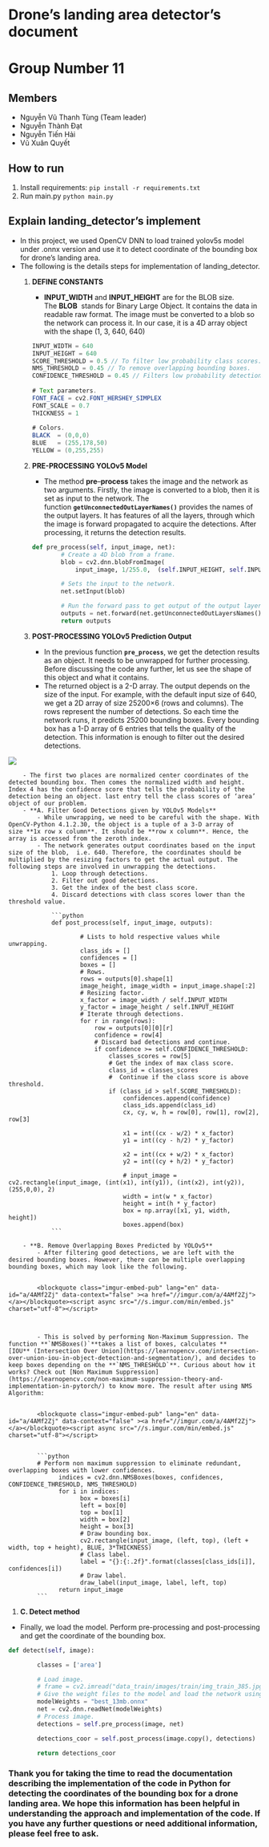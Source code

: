 # Drone’s landing area detector’s document

# Group Number 11

## Members

- Nguyễn Vũ Thanh Tùng (Team leader)
- Nguyễn Thành Đạt
- Nguyễn Tiến Hải
- Vũ Xuân Quyết

## How to run

1. Install requirements: 
`pip install -r requirements.txt`
2. Run main.py
`python main.py`

## Explain landing_detector’s implement

- In this project, we used OpenCV DNN to load trained yolov5s model under .onnx version and use it to detect coordinate of the bounding box for drone’s landing area.
- The following is the details steps for implementation of landing_detector.
    1. **DEFINE CONSTANTS**
        - **INPUT_WIDTH** and **INPUT_HEIGHT** are for the BLOB size. The **BLOB** 
        stands for Binary Large Object. It contains the data in readable raw format. The image must be converted to a blob so the network can process it. In our case, it is a 4D array object with the shape (1, 3, 640, 640)
        
        ```java
        INPUT_WIDTH = 640
        INPUT_HEIGHT = 640
        SCORE_THRESHOLD = 0.5 // To filter low probability class scores.
        NMS_THRESHOLD = 0.45 // To remove overlapping bounding boxes.
        CONFIDENCE_THRESHOLD = 0.45 // Filters low probability detections.
         
        # Text parameters.
        FONT_FACE = cv2.FONT_HERSHEY_SIMPLEX
        FONT_SCALE = 0.7
        THICKNESS = 1
         
        # Colors.
        BLACK  = (0,0,0)
        BLUE   = (255,178,50)
        YELLOW = (0,255,255)
        ```
        
    2. ****PRE-PROCESSING YOLOv5 Model****
        - The method **pre**–**process** takes the image and the network as two arguments. Firstly, the image is converted to a blob, then it is set as input to the network. The function **`getUnconnectedOutLayerNames()`** provides the names of the output layers. It has features of all the layers, through which the image is forward propagated to acquire the detections. After processing, it returns the detection results.
        
        ```python
        def pre_process(self, input_image, net):
                # Create a 4D blob from a frame.
                blob = cv2.dnn.blobFromImage(
                    input_image, 1/255.0,  (self.INPUT_HEIGHT, self.INPUT_WIDTH), [0, 0, 0], 1, crop=False)
        
                # Sets the input to the network.
                net.setInput(blob)
        
                # Run the forward pass to get output of the output layers.
                outputs = net.forward(net.getUnconnectedOutLayersNames())
                return outputs
        ```
        
    3. ****POST-PROCESSING YOLOv5 Prediction Output****
        - In the previous function **`pre_process`**, we get the detection results as an object. It needs to be unwrapped for further processing. Before discussing the code any further, let us see the shape of this object and what it contains.
        - The returned object is a 2-D array. The output depends on the size of the input. For example, with the default input size of 640, we get a 2D array of size 25200×6 (rows and columns). The rows represent the number of detections. So each time the network runs, it predicts 25200 bounding boxes. Every bounding box has a 1-D array of 6 entries that tells the quality of the detection. This information is enough to filter out the desired detections.
        
        
        <p align="center">
<img src="https://i.imgur.com/QzwQ966.png">
</p>
        
        - The first two places are normalized center coordinates of the detected bounding box. Then comes the normalized width and height. Index 4 has the confidence score that tells the probability of the detection being an object. last entry tell the class scores of ‘area’ object of our problem.
        - **A. Filter Good Detections given by YOLOv5 Models**
            - While unwrapping, we need to be careful with the shape. With OpenCV-Python 4.1.2.30, the object is a tuple of a 3-D array of size **1x row x column**. It should be **row x column**. Hence, the array is accessed from the zeroth index.
            - The network generates output coordinates based on the input size of the blob,  i.e. 640. Therefore, the coordinates should be multiplied by the resizing factors to get the actual output. The following steps are involved in unwrapping the detections.
                1. Loop through detections.
                2. Filter out good detections.
                3. Get the index of the best class score.
                4. Discard detections with class scores lower than the threshold value. 
                
                ```python
                def post_process(self, input_image, outputs):
                
                        # Lists to hold respective values while unwrapping.
                        class_ids = []
                        confidences = []
                        boxes = []
                        # Rows.
                        rows = outputs[0].shape[1]
                        image_height, image_width = input_image.shape[:2]
                        # Resizing factor.
                        x_factor = image_width / self.INPUT_WIDTH
                        y_factor = image_height / self.INPUT_HEIGHT
                        # Iterate through detections.
                        for r in range(rows):
                            row = outputs[0][0][r]
                            confidence = row[4]
                            # Discard bad detections and continue.
                            if confidence >= self.CONFIDENCE_THRESHOLD:
                                classes_scores = row[5]
                                # Get the index of max class score.
                                class_id = classes_scores
                                #  Continue if the class score is above threshold.
                                if (class_id > self.SCORE_THRESHOLD):
                                    confidences.append(confidence)
                                    class_ids.append(class_id)
                                    cx, cy, w, h = row[0], row[1], row[2], row[3]
                
                                    x1 = int((cx - w/2) * x_factor)
                                    y1 = int((cy - h/2) * y_factor)
                
                                    x2 = int((cx + w/2) * x_factor)
                                    y2 = int((cy + h/2) * y_factor)
                
                                    # input_image = cv2.rectangle(input_image, (int(x1), int(y1)), (int(x2), int(y2)), (255,0,0), 2)
                                    width = int(w * x_factor)
                                    height = int(h * y_factor)
                                    box = np.array([x1, y1, width, height])
                                    boxes.append(box)
                ```
                
        - **B. Remove Overlapping Boxes Predicted by YOLOv5**
            - After filtering good detections, we are left with the desired bounding boxes. However, there can be multiple overlapping bounding boxes, which may look like the following.
            
          
            <blockquote class="imgur-embed-pub" lang="en" data-id="a/4AMf2Zj" data-context="false" ><a href="//imgur.com/a/4AMf2Zj"></a></blockquote><script async src="//s.imgur.com/min/embed.js" charset="utf-8"></script>
            
            
            
            - This is solved by performing Non-Maximum Suppression. The function **`NMSBoxes()`**takes a list of boxes, calculates **[IOU** (Intersection Over Union](https://learnopencv.com/intersection-over-union-iou-in-object-detection-and-segmentation/), and decides to keep boxes depending on the **`NMS_THRESHOLD`**. Curious about how it works? Check out [Non Maximum Suppression](https://learnopencv.com/non-maximum-suppression-theory-and-implementation-in-pytorch/) to know more. The result after using NMS Algorithm:
            
        
            <blockquote class="imgur-embed-pub" lang="en" data-id="a/4AMf2Zj" data-context="false" ><a href="//imgur.com/a/4AMf2Zj"></a></blockquote><script async src="//s.imgur.com/min/embed.js" charset="utf-8"></script>
            
            
            ```python
            # Perform non maximum suppression to eliminate redundant, overlapping boxes with lower confidences.
                  indices = cv2.dnn.NMSBoxes(boxes, confidences, CONFIDENCE_THRESHOLD, NMS_THRESHOLD)
                  for i in indices:
                        box = boxes[i]
                        left = box[0]
                        top = box[1]
                        width = box[2]
                        height = box[3]             
                        # Draw bounding box.             
                        cv2.rectangle(input_image, (left, top), (left + width, top + height), BLUE, 3*THICKNESS)
                        # Class label.                      
                        label = "{}:{:.2f}".format(classes[class_ids[i]], confidences[i])             
                        # Draw label.             
                        draw_label(input_image, label, left, top)
                  return input_image
            ```
            
        

1. **C. Detect method**

- Finally, we load the model. Perform pre-processing and post-processing and get the coordinate of the bounding box.

```python
def detect(self, image):

        classes = ['area']

        # Load image.
        # frame = cv2.imread("data_train/images/train/img_train_385.jpg")
        # Give the weight files to the model and load the network using       them.
        modelWeights = "best_13mb.onnx"
        net = cv2.dnn.readNet(modelWeights)
        # Process image.
        detections = self.pre_process(image, net)

        detections_coor = self.post_process(image.copy(), detections)

        return detections_coor
```

### Thank you for taking the time to read the documentation describing the implementation of the code in Python for detecting the coordinates of the bounding box for a drone landing area. We hope this information has been helpful in understanding the approach and implementation of the code. If you have any further questions or need additional information, please feel free to ask.
